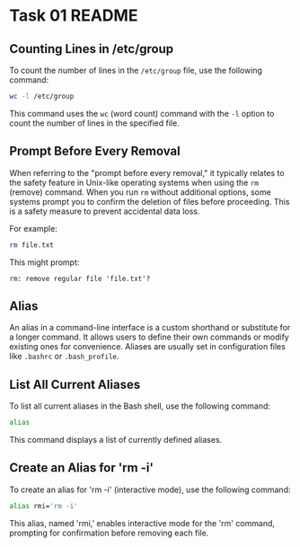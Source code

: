 # Task 01 README

## Counting Lines in /etc/group

To count the number of lines in the `/etc/group` file, use the following command:

```bash
wc -l /etc/group
```

This command uses the `wc` (word count) command with the `-l` option to count the number of lines in the specified file.

## Prompt Before Every Removal

When referring to the "prompt before every removal," it typically relates to the safety feature in Unix-like operating systems when using the `rm` (remove) command. When you run `rm` without additional options, some systems prompt you to confirm the deletion of files before proceeding. This is a safety measure to prevent accidental data loss.

For example:
```bash
rm file.txt
```
This might prompt:
```
rm: remove regular file 'file.txt'? 
```

## Alias

An alias in a command-line interface is a custom shorthand or substitute for a longer command. It allows users to define their own commands or modify existing ones for convenience. Aliases are usually set in configuration files like `.bashrc` or `.bash_profile`.

## List All Current Aliases

To list all current aliases in the Bash shell, use the following command:

```bash
alias
```

This command displays a list of currently defined aliases.

## Create an Alias for 'rm -i'

To create an alias for 'rm -i' (interactive mode), use the following command:

```bash
alias rmi='rm -i'
```

This alias, named 'rmi,' enables interactive mode for the 'rm' command, prompting for confirmation before removing each file.
